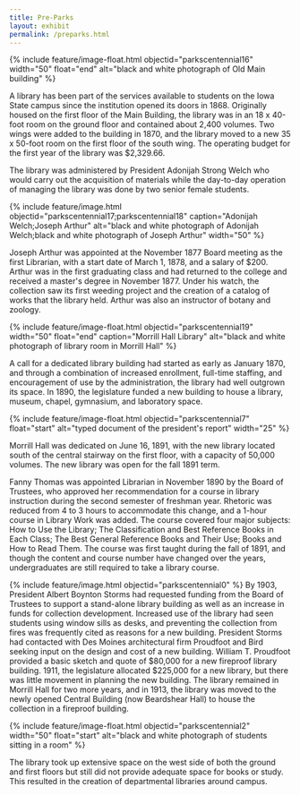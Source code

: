 ```yaml
---
title: Pre-Parks
layout: exhibit
permalink: /preparks.html
---
```


{% include feature/image-float.html objectid="parkscentennial16" width="50" float="end" alt="black and white photograph of Old Main building" %}

A library has been part of the services available to students on the Iowa State campus since the institution opened its doors in 1868. Originally housed on the first floor of the Main Building, the library was in an 18 x 40-foot room on the ground floor and contained about 2,400 volumes. Two wings were added to the building in 1870, and the library moved to a new 35 x 50-foot room on the first floor of the south wing. The operating budget for the first year of the library was $2,329.66.

The library was administered by President Adonijah Strong Welch who would carry out the acquisition of materials while the day-to-day operation of managing the library was done by two senior female students.

{% include feature/image.html objectid="parkscentennial17;parkscentennial18" caption="Adonijah Welch;Joseph Arthur" alt="black and white photograph of Adonijah Welch;black and white photograph of Joseph Arthur" width="50" %}

Joseph Arthur was appointed at the November 1877 Board meeting as the first Librarian, with a start date of March 1, 1878, and a salary of $200. Arthur was in the first graduating class and had returned to the college and received a master's degree in November 1877. Under his watch, the collection saw its first weeding project and the creation of a catalog of works that the library held. Arthur was also an instructor of botany and zoology.

{% include feature/image-float.html objectid="parkscentennial19" width="50" float="end" caption="Morrill Hall Library" alt="black and white photograph of library room in Morrill Hall" %}

A call for a dedicated library building had started as early as January 1870, and through a combination of increased enrollment, full-time staffing, and encouragement of use by the administration, the library had well outgrown its space. In 1890, the legislature funded a new building to house a library, museum, chapel, gymnasium, and laboratory space. 

{% include feature/image-float.html objectid="parkscentennial7" float="start" alt="typed document of the president's report" width="25" %}

Morrill Hall was dedicated on June 16, 1891, with the new library located south of the central stairway on the first floor, with a capacity of 50,000 volumes. The new library was open for the fall 1891 term. 

Fanny Thomas was appointed Librarian in November 1890 by the Board of Trustees, who approved her recommendation for a course in library instruction during the second semester of freshman year. Rhetoric was reduced from 4 to 3 hours to accommodate this change, and a 1-hour course in Library Work was added. The course covered four major subjects: How to Use the Library; The Classification and Best Reference Books in Each Class; The Best General Reference Books and Their Use; Books and How to Read Them. The course was first taught during the fall of 1891, and though the content and course number have changed over the years, undergraduates are still required to take a library course.

{% include feature/image.html objectid="parkscentennial0" %}
By 1903, President Albert Boynton Storms had requested funding from the Board of Trustees to support a stand-alone library building as well as an increase in funds for collection development. Increased use of the library had seen students using window sills as desks, and preventing the collection from fires was frequently cited as reasons for a new building. President Storms had contacted with Des Moines architectural firm Proudfoot and Bird seeking input on the design and cost of a new building. William T. Proudfoot provided a basic sketch and quote of $80,000 for a new fireproof library building. 1911, the legislature allocated $225,000 for a new library, but there was little movement in planning the new building. The library remained in Morrill Hall for two more years, and in 1913, the library was moved to the newly opened Central Building (now Beardshear Hall) to house the collection in a fireproof building.

{% include feature/image-float.html objectid="parkscentennial2" width="50" float="start"  alt="black and white photograph of students sitting in a room" %}

The library took up extensive space on the west side of both the ground and first floors but still did not provide adequate space for books or study. This resulted in the creation of departmental libraries around campus. 